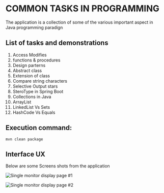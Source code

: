 # COMMON TASKS IN PROGRAMMING

The application is a collection of some of the various important aspect in Java programming paradign

## List of tasks and demonstrations

1. Access Modifies
2. functions & procedures
3. Design parterns
4. Abstract class
5. Extension of class
6. Compare string characters 
7. Selective Output stars
8. SteroType in Spring Boot
9. Collections in Java
10. ArrayList
11. LinkedList Vs Sets
12. HashCode Vs Equals


## Execution command:  
```
mvn clean package

```

## Interface UX

 Below are some Screens shots from the application

![ Single monitor display page #1 ](https://github.com/LINOSNCHENA/Pricing-and-Investigating-salaries-app/blob/master/snaps/page1.png)

![ Single monitor display page #2 ](https://github.com/LINOSNCHENA/Pricing-and-Investigating-salaries-app/blob/master/snaps/page2.png)
